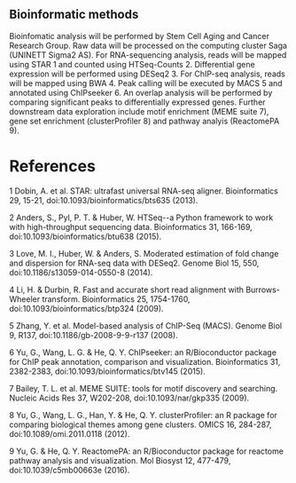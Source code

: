 ## Bioinformatic methods

Bioinfomatic analysis will be performed by Stem Cell Aging and Cancer Research Group. Raw data will be processed on the computing cluster Saga (UNINETT Sigma2 AS). For RNA-sequencing analysis, reads will be mapped using STAR 1 and counted using HTSeq-Counts 2. Differential gene expression will be performed using DESeq2 3. For ChIP-seq analysis, reads will be mapped using BWA 4. Peak calling will be executed by MACS 5 and annotated using ChIPseeker 6. An overlap analysis will be performed by comparing significant peaks to differentially expressed genes. Further downstream data exploration include motif enrichment (MEME suite 7), gene set enrichment (clusterProfiler 8) and pathway analyis (ReactomePA 9). 


# References
1	Dobin, A. et al. STAR: ultrafast universal RNA-seq aligner. Bioinformatics 29, 15-21, doi:10.1093/bioinformatics/bts635 (2013).

2	Anders, S., Pyl, P. T. & Huber, W. HTSeq--a Python framework to work with high-throughput sequencing data. Bioinformatics 31, 166-169, doi:10.1093/bioinformatics/btu638 (2015).

3	Love, M. I., Huber, W. & Anders, S. Moderated estimation of fold change and dispersion for RNA-seq data with DESeq2. Genome Biol 15, 550, doi:10.1186/s13059-014-0550-8 (2014).

4	Li, H. & Durbin, R. Fast and accurate short read alignment with Burrows-Wheeler transform. Bioinformatics 25, 1754-1760, doi:10.1093/bioinformatics/btp324 (2009).

5	Zhang, Y. et al. Model-based analysis of ChIP-Seq (MACS). Genome Biol 9, R137, doi:10.1186/gb-2008-9-9-r137 (2008).

6	Yu, G., Wang, L. G. & He, Q. Y. ChIPseeker: an R/Bioconductor package for ChIP peak annotation, comparison and visualization. Bioinformatics 31, 2382-2383, doi:10.1093/bioinformatics/btv145 (2015).

7	Bailey, T. L. et al. MEME SUITE: tools for motif discovery and searching. Nucleic Acids Res 37, W202-208, doi:10.1093/nar/gkp335 (2009).

8	Yu, G., Wang, L. G., Han, Y. & He, Q. Y. clusterProfiler: an R package for comparing biological themes among gene clusters. OMICS 16, 284-287, doi:10.1089/omi.2011.0118 (2012).

9	Yu, G. & He, Q. Y. ReactomePA: an R/Bioconductor package for reactome pathway analysis and visualization. Mol Biosyst 12, 477-479, doi:10.1039/c5mb00663e (2016).


